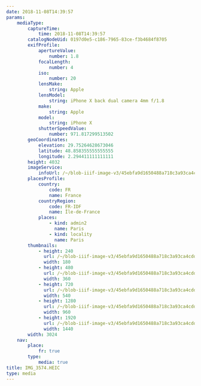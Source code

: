 ```yaml
---
date: 2018-11-08T14:39:57
params:
    mediaType:
        captureTime:
            time: 2018-11-08T14:39:57
        catalogNodeUid: 0197d0e5-c186-7965-83ce-f3b4684f8705
        exifProfile:
            apertureValue:
                number: 1.8
            focalLength:
                number: 4
            iso:
                number: 20
            lensMake:
                string: Apple
            lensModel:
                string: iPhone X back dual camera 4mm f/1.8
            make:
                string: Apple
            model:
                string: iPhone X
            shutterSpeedValue:
                number: 971.817299513502
        geoCoordinates:
            elevation: 29.75264628673046
            latitude: 48.858355555555555
            longitude: 2.294411111111111
        height: 4032
        imageService:
            infoUrl: /~/blob-iiif-image-v3/45ebfa9d1650488a718c3a93ca4cddd97cb86e04adb2acbc5a7a319c8e10466e/info.json
        placesProfile:
            country:
                code: FR
                name: France
            countryRegion:
                code: FR-IDF
                name: Île-de-France
            places:
                - kind: admin2
                  name: Paris
                - kind: locality
                  name: Paris
        thumbnails:
            - height: 240
              url: /~/blob-iiif-image-v3/45ebfa9d1650488a718c3a93ca4cddd97cb86e04adb2acbc5a7a319c8e10466e/full/180%2C240/0/default.jpg
              width: 180
            - height: 480
              url: /~/blob-iiif-image-v3/45ebfa9d1650488a718c3a93ca4cddd97cb86e04adb2acbc5a7a319c8e10466e/full/360%2C480/0/default.jpg
              width: 360
            - height: 720
              url: /~/blob-iiif-image-v3/45ebfa9d1650488a718c3a93ca4cddd97cb86e04adb2acbc5a7a319c8e10466e/full/540%2C720/0/default.jpg
              width: 540
            - height: 1280
              url: /~/blob-iiif-image-v3/45ebfa9d1650488a718c3a93ca4cddd97cb86e04adb2acbc5a7a319c8e10466e/full/960%2C1280/0/default.jpg
              width: 960
            - height: 1920
              url: /~/blob-iiif-image-v3/45ebfa9d1650488a718c3a93ca4cddd97cb86e04adb2acbc5a7a319c8e10466e/full/1440%2C1920/0/default.jpg
              width: 1440
        width: 3024
    nav:
        place:
            fr: true
        type:
            media: true
title: IMG_3574.HEIC
type: media
---
```

